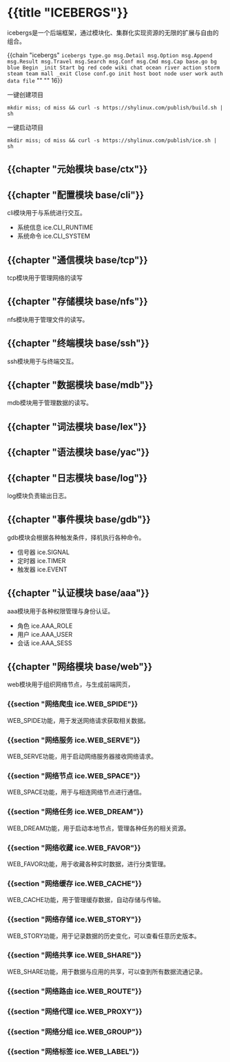 # {{title "ICEBERGS"}}
icebergs是一个后端框架，通过模块化、集群化实现资源的无限的扩展与自由的组合。

{{chain "icebergs" `
icebergs
    type.go
        msg.Detail
        msg.Option
        msg.Append
        msg.Result
        msg.Travel
        msg.Search
        msg.Conf
        msg.Cmd
        msg.Cap
    base.go bg blue
        Begin
        _init
        Start bg red
            code
            wiki
            chat
                ocean
                river
                action
                storm
                steam
            team
            mall
        _exit
        Close
    conf.go
        init
        host
        boot
        node
        user
        work
        auth
        data
        file
` "" "" 16}}

一键创建项目
```
mkdir miss; cd miss && curl -s https://shylinux.com/publish/build.sh | sh
```
一键启动项目
```
mkdir miss; cd miss && curl -s https://shylinux.com/publish/ice.sh | sh
```

## {{chapter "元始模块 base/ctx"}}

## {{chapter "配置模块 base/cli"}}
cli模块用于与系统进行交互。

- 系统信息 ice.CLI_RUNTIME
- 系统命令 ice.CLI_SYSTEM

## {{chapter "通信模块 base/tcp"}}
tcp模块用于管理网络的读写

## {{chapter "存储模块 base/nfs"}}
nfs模块用于管理文件的读写。

## {{chapter "终端模块 base/ssh"}}
ssh模块用于与终端交互。

## {{chapter "数据模块 base/mdb"}}
mdb模块用于管理数据的读写。

## {{chapter "词法模块 base/lex"}}

## {{chapter "语法模块 base/yac"}}

## {{chapter "日志模块 base/log"}}
log模块负责输出日志。

## {{chapter "事件模块 base/gdb"}}
gdb模块会根据各种触发条件，择机执行各种命令。

- 信号器 ice.SIGNAL
- 定时器 ice.TIMER
- 触发器 ice.EVENT

## {{chapter "认证模块 base/aaa"}}
aaa模块用于各种权限管理与身份认证。

- 角色 ice.AAA_ROLE
- 用户 ice.AAA_USER
- 会话 ice.AAA_SESS

## {{chapter "网络模块 base/web"}}
web模块用于组织网络节点，与生成前端网页，

### {{section "网络爬虫 ice.WEB_SPIDE"}}
WEB_SPIDE功能，用于发送网络请求获取相关数据。

### {{section "网络服务 ice.WEB_SERVE"}}
WEB_SERVE功能，用于启动网络服务器接收网络请求。

### {{section "网络节点 ice.WEB_SPACE"}}
WEB_SPACE功能，用于与相连网络节点进行通信。

### {{section "网络任务 ice.WEB_DREAM"}}
WEB_DREAM功能，用于启动本地节点，管理各种任务的相关资源。

### {{section "网络收藏 ice.WEB_FAVOR"}}
WEB_FAVOR功能，用于收藏各种实时数据，进行分类管理。

### {{section "网络缓存 ice.WEB_CACHE"}}
WEB_CACHE功能，用于管理缓存数据，自动存储与传输。

### {{section "网络存储 ice.WEB_STORY"}}
WEB_STORY功能，用于记录数据的历史变化，可以查看任意历史版本。

### {{section "网络共享 ice.WEB_SHARE"}}
WEB_SHARE功能，用于数据与应用的共享，可以查到所有数据流通记录。

### {{section "网络路由 ice.WEB_ROUTE"}}
### {{section "网络代理 ice.WEB_PROXY"}}
### {{section "网络分组 ice.WEB_GROUP"}}
### {{section "网络标签 ice.WEB_LABEL"}}

